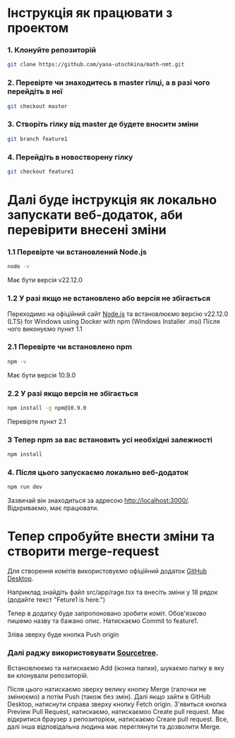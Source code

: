 # Інструкція як працювати з проектом

### 1. Клонуйте репозиторій

``` bash
git clone https://github.com/yana-utochkina/math-nmt.git
```

### 2. Перевірте чи знаходитесь в master гілці, а в разі чого перейдіть в неї

``` bash
git checkout master
```

### 3. Створіть гілку від master де будете вносити зміни

``` bash
git branch feature1
```

### 4. Перейдіть в новостворену гілку

``` bash
git checkout feature1
```

# Далі буде інструкція як локально запускати веб-додаток, аби перевірити внесені зміни

### 1.1 Перевірте чи встановлений Node.js
``` bash
node -v
```

Має бути версія v22.12.0

### 1.2 У разі якщо не встановлено або версія не збігається

Переходимо на офіційний сайт [Node.js](https://nodejs.org/en/download) та встановлюємо версію v22.12.0 (LTS) for Windows using Docker with npm (Windows Installer .msi)
Після чого виконуємо пункт 1.1

### 2.1 Перевірте чи встановлено npm

``` bash
npm -v
```

Має бути версія 10.9.0

### 2.2 У разі якщо версія не збігається

``` bash
npm install -g npm@10.9.0
```

Перевірте пункт 2.1

### 3 Тепер npm за вас встановить усі необхідні залежності

``` bash
npm install
```

### 4. Після цього запускаємо локально веб-додаток

``` bash
npm run dev
```

Зазвичай він знаходиться за адресою [http://localhost:3000/](http://localhost:3000/). Відкриваємо, має працювати.

# Тепер спробуйте внести зміни та створити merge-request

Для створення комітів використовуємо офіційний додаток [GitHub Desktop](https://desktop.github.com/download/).

Наприклад знайдіть файл src/app/rage.tsx та внесіть зміни у 18 рядок (додайте текст "Feture1 is here.")

Тепер в додатку буде запропоновано зробити коміт. Обов'язково пишемо назву та бажано опис. Натискаємо Commit to feature1.

Зліва зверху буде кнопка Push origin
### Далі раджу використовувати [Sourcetree](https://www.sourcetreeapp.com/).

Встановлюємо та натискаємо Add (іконка папки), шукаємо папку в яку ви клонували репозиторій.

Після цього натискаємо зверху велику кнопку Merge (галочки не змінюємо) а потім Push (також без змін). Далі якщо зайти в GitHub Desktop, натиснути справа зверху кнопку Fetch origin. З'явиться кнопка Preview Pull Request, натискаємо,  натискаємоо Create pull request. Має відкритися браузер з репозиторієм, натискаємо Creare pull request. Все, далі інша відповідальна людина має переглянути та дозволити Merge.


